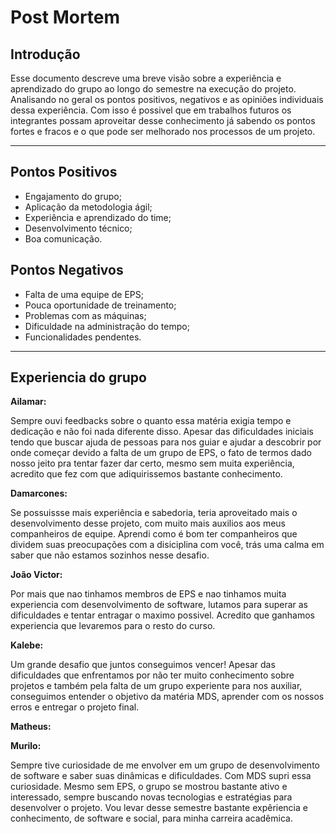 # Post Mortem

## Introdução

Esse documento descreve uma breve visão sobre a experiência e aprendizado do grupo ao longo do semestre na execução do projeto. Analisando no geral os pontos positivos, negativos e as opiniões individuais dessa experiência. Com isso é possivel que em trabalhos futuros os integrantes possam aproveitar desse conhecimento já sabendo os pontos fortes e fracos e o que pode ser melhorado nos processos de um projeto.

---

## Pontos Positivos

* Engajamento do grupo;
* Aplicação da metodologia ágil;
* Experiência e aprendizado do time;
* Desenvolvimento técnico;
* Boa comunicação.


## Pontos Negativos

* Falta de uma equipe de EPS;
* Pouca oportunidade de treinamento;
* Problemas com as máquinas;
* Dificuldade na administração do tempo;
* Funcionalidades pendentes.

---

## Experiencia do grupo

**Ailamar:**

Sempre ouvi feedbacks sobre o quanto essa matéria exigia tempo e dedicação e não foi nada diferente disso. Apesar das dificuldades iniciais tendo que buscar ajuda de pessoas para nos guiar e ajudar a descobrir por onde começar devido a falta de um grupo de EPS, o fato de termos dado nosso jeito pra tentar fazer dar certo, mesmo sem muita experiência, acredito que fez com que adiquirissemos bastante conhecimento.

**Damarcones:**

Se possuissse mais experiência e sabedoria, teria aproveitado mais o desenvolvimento desse projeto, com muito mais auxilios aos meus companheiros de equipe. Aprendi como é bom ter companheiros que dividem suas preocupações com a disiciplina com você, trás uma calma em saber que não estamos sozinhos nesse desafio.

**João Victor:**

Por mais que nao tinhamos membros de EPS e nao tinhamos muita experiencia com desenvolvimento de software, lutamos para superar as dificuldades e tentar entragar o maximo possivel. Acredito que ganhamos experiencia que levaremos para o resto do curso.

**Kalebe:**

Um grande desafio que juntos conseguimos vencer! Apesar das dificuldades que enfrentamos por não ter muito conhecimento sobre projetos e também pela falta de um grupo experiente para nos auxiliar, conseguimos entender o objetivo da matéria MDS, aprender com os nossos erros e entregar o projeto final.

**Matheus:**

**Murilo:**

Sempre tive curiosidade de me envolver em um grupo de desenvolvimento de software e saber suas dinâmicas e dificuldades. Com MDS supri essa curiosidade. Mesmo sem EPS, o grupo se mostrou bastante ativo e interessado, sempre buscando novas tecnologias e estratégias para desenvolver o projeto. Vou levar desse semestre bastante expêriencia e conhecimento, de software e social, para minha carreira acadêmica.